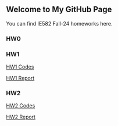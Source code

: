 ## Welcome to My GitHub Page

You can find  IE582 Fall-24 homeworks here.


### HW0


### HW1
[HW1 Codes](https://github.com/BU-IE-582/fall-24-SudeSahinnn/blob/main/IE582.HW1.Sude%C5%9Eahin_Codes.html)

[HW1 Report](https://github.com/BU-IE-582/fall-24-SudeSahinnn/blob/main/IE582.HW1.Sude%C5%9Eahin_Report.pdf)

### HW2
[HW2 Codes](https://github.com/BU-IE-582/fall-24-SudeSahinnn/blob/main/IE.582_HW2_Codes_Sude%C5%9Eahin.py)

[HW2 Report](https://github.com/BU-IE-582/fall-24-SudeSahinnn/blob/main/IE.582_HW2_Report_Sude%C5%9Eahin.html)
